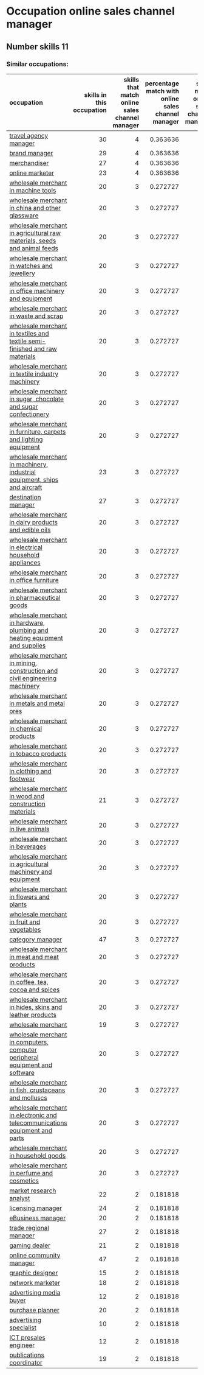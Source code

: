 # Occupation online sales channel manager
## Number skills 11
### Similar occupations:
| occupation                                                                                                                                                    |   skills in this occupation |   skills that match online sales channel manager |   percentage match with online sales channel manager |   skills not in online sales channel manager |
|:--------------------------------------------------------------------------------------------------------------------------------------------------------------|----------------------------:|-------------------------------------------------:|-----------------------------------------------------:|---------------------------------------------:|
| [travel agency manager](travel_agency_manager.md)                                                                                                             |                          30 |                                                4 |                                             0.363636 |                                           26 |
| [brand manager](brand_manager.md)                                                                                                                             |                          29 |                                                4 |                                             0.363636 |                                           25 |
| [merchandiser](merchandiser.md)                                                                                                                               |                          27 |                                                4 |                                             0.363636 |                                           23 |
| [online marketer](online_marketer.md)                                                                                                                         |                          23 |                                                4 |                                             0.363636 |                                           19 |
| [wholesale merchant in machine tools](wholesale_merchant_in_machine_tools.md)                                                                                 |                          20 |                                                3 |                                             0.272727 |                                           17 |
| [wholesale merchant in china and other glassware](wholesale_merchant_in_china_and_other_glassware.md)                                                         |                          20 |                                                3 |                                             0.272727 |                                           17 |
| [wholesale merchant in agricultural raw materials, seeds and animal feeds](wholesale_merchant_in_agricultural_raw_materials,_seeds_and_animal_feeds.md)       |                          20 |                                                3 |                                             0.272727 |                                           17 |
| [wholesale merchant in watches and jewellery](wholesale_merchant_in_watches_and_jewellery.md)                                                                 |                          20 |                                                3 |                                             0.272727 |                                           17 |
| [wholesale merchant in office machinery and equipment](wholesale_merchant_in_office_machinery_and_equipment.md)                                               |                          20 |                                                3 |                                             0.272727 |                                           17 |
| [wholesale merchant in waste and scrap](wholesale_merchant_in_waste_and_scrap.md)                                                                             |                          20 |                                                3 |                                             0.272727 |                                           17 |
| [wholesale merchant in textiles and textile semi-finished and raw materials](wholesale_merchant_in_textiles_and_textile_semi-finished_and_raw_materials.md)   |                          20 |                                                3 |                                             0.272727 |                                           17 |
| [wholesale merchant in textile industry machinery](wholesale_merchant_in_textile_industry_machinery.md)                                                       |                          20 |                                                3 |                                             0.272727 |                                           17 |
| [wholesale merchant in sugar, chocolate and sugar confectionery](wholesale_merchant_in_sugar,_chocolate_and_sugar_confectionery.md)                           |                          20 |                                                3 |                                             0.272727 |                                           17 |
| [wholesale merchant in furniture, carpets and lighting equipment](wholesale_merchant_in_furniture,_carpets_and_lighting_equipment.md)                         |                          20 |                                                3 |                                             0.272727 |                                           17 |
| [wholesale merchant in machinery, industrial equipment, ships and aircraft](wholesale_merchant_in_machinery,_industrial_equipment,_ships_and_aircraft.md)     |                          23 |                                                3 |                                             0.272727 |                                           20 |
| [destination manager](destination_manager.md)                                                                                                                 |                          27 |                                                3 |                                             0.272727 |                                           24 |
| [wholesale merchant in dairy products and edible oils](wholesale_merchant_in_dairy_products_and_edible_oils.md)                                               |                          20 |                                                3 |                                             0.272727 |                                           17 |
| [wholesale merchant in electrical household appliances](wholesale_merchant_in_electrical_household_appliances.md)                                             |                          20 |                                                3 |                                             0.272727 |                                           17 |
| [wholesale merchant in office furniture](wholesale_merchant_in_office_furniture.md)                                                                           |                          20 |                                                3 |                                             0.272727 |                                           17 |
| [wholesale merchant in pharmaceutical goods](wholesale_merchant_in_pharmaceutical_goods.md)                                                                   |                          20 |                                                3 |                                             0.272727 |                                           17 |
| [wholesale merchant in hardware, plumbing and heating equipment and supplies](wholesale_merchant_in_hardware,_plumbing_and_heating_equipment_and_supplies.md) |                          20 |                                                3 |                                             0.272727 |                                           17 |
| [wholesale merchant in mining, construction and civil engineering machinery](wholesale_merchant_in_mining,_construction_and_civil_engineering_machinery.md)   |                          20 |                                                3 |                                             0.272727 |                                           17 |
| [wholesale merchant in metals and metal ores](wholesale_merchant_in_metals_and_metal_ores.md)                                                                 |                          20 |                                                3 |                                             0.272727 |                                           17 |
| [wholesale merchant in chemical products](wholesale_merchant_in_chemical_products.md)                                                                         |                          20 |                                                3 |                                             0.272727 |                                           17 |
| [wholesale merchant in tobacco products](wholesale_merchant_in_tobacco_products.md)                                                                           |                          20 |                                                3 |                                             0.272727 |                                           17 |
| [wholesale merchant in clothing and footwear](wholesale_merchant_in_clothing_and_footwear.md)                                                                 |                          20 |                                                3 |                                             0.272727 |                                           17 |
| [wholesale merchant in wood and construction materials](wholesale_merchant_in_wood_and_construction_materials.md)                                             |                          21 |                                                3 |                                             0.272727 |                                           18 |
| [wholesale merchant in live animals](wholesale_merchant_in_live_animals.md)                                                                                   |                          20 |                                                3 |                                             0.272727 |                                           17 |
| [wholesale merchant in beverages](wholesale_merchant_in_beverages.md)                                                                                         |                          20 |                                                3 |                                             0.272727 |                                           17 |
| [wholesale merchant in agricultural machinery and equipment](wholesale_merchant_in_agricultural_machinery_and_equipment.md)                                   |                          20 |                                                3 |                                             0.272727 |                                           17 |
| [wholesale merchant in flowers and plants](wholesale_merchant_in_flowers_and_plants.md)                                                                       |                          20 |                                                3 |                                             0.272727 |                                           17 |
| [wholesale merchant in fruit and vegetables](wholesale_merchant_in_fruit_and_vegetables.md)                                                                   |                          20 |                                                3 |                                             0.272727 |                                           17 |
| [category manager](category_manager.md)                                                                                                                       |                          47 |                                                3 |                                             0.272727 |                                           44 |
| [wholesale merchant in meat and meat products](wholesale_merchant_in_meat_and_meat_products.md)                                                               |                          20 |                                                3 |                                             0.272727 |                                           17 |
| [wholesale merchant in coffee, tea, cocoa and spices](wholesale_merchant_in_coffee,_tea,_cocoa_and_spices.md)                                                 |                          20 |                                                3 |                                             0.272727 |                                           17 |
| [wholesale merchant in hides, skins and leather products](wholesale_merchant_in_hides,_skins_and_leather_products.md)                                         |                          20 |                                                3 |                                             0.272727 |                                           17 |
| [wholesale merchant](wholesale_merchant.md)                                                                                                                   |                          19 |                                                3 |                                             0.272727 |                                           16 |
| [wholesale merchant in computers, computer peripheral equipment and software](wholesale_merchant_in_computers,_computer_peripheral_equipment_and_software.md) |                          20 |                                                3 |                                             0.272727 |                                           17 |
| [wholesale merchant in fish, crustaceans and molluscs](wholesale_merchant_in_fish,_crustaceans_and_molluscs.md)                                               |                          20 |                                                3 |                                             0.272727 |                                           17 |
| [wholesale merchant in electronic and telecommunications equipment and parts](wholesale_merchant_in_electronic_and_telecommunications_equipment_and_parts.md) |                          20 |                                                3 |                                             0.272727 |                                           17 |
| [wholesale merchant in household goods](wholesale_merchant_in_household_goods.md)                                                                             |                          20 |                                                3 |                                             0.272727 |                                           17 |
| [wholesale merchant in perfume and cosmetics](wholesale_merchant_in_perfume_and_cosmetics.md)                                                                 |                          20 |                                                3 |                                             0.272727 |                                           17 |
| [market research analyst](market_research_analyst.md)                                                                                                         |                          22 |                                                2 |                                             0.181818 |                                           20 |
| [licensing manager](licensing_manager.md)                                                                                                                     |                          24 |                                                2 |                                             0.181818 |                                           22 |
| [eBusiness manager](eBusiness_manager.md)                                                                                                                     |                          20 |                                                2 |                                             0.181818 |                                           18 |
| [trade regional manager](trade_regional_manager.md)                                                                                                           |                          27 |                                                2 |                                             0.181818 |                                           25 |
| [gaming dealer](gaming_dealer.md)                                                                                                                             |                          21 |                                                2 |                                             0.181818 |                                           19 |
| [online community manager](online_community_manager.md)                                                                                                       |                          47 |                                                2 |                                             0.181818 |                                           45 |
| [graphic designer](graphic_designer.md)                                                                                                                       |                          15 |                                                2 |                                             0.181818 |                                           13 |
| [network marketer](network_marketer.md)                                                                                                                       |                          18 |                                                2 |                                             0.181818 |                                           16 |
| [advertising media buyer](advertising_media_buyer.md)                                                                                                         |                          12 |                                                2 |                                             0.181818 |                                           10 |
| [purchase planner](purchase_planner.md)                                                                                                                       |                          20 |                                                2 |                                             0.181818 |                                           18 |
| [advertising specialist](advertising_specialist.md)                                                                                                           |                          10 |                                                2 |                                             0.181818 |                                            8 |
| [ICT presales engineer](ICT_presales_engineer.md)                                                                                                             |                          12 |                                                2 |                                             0.181818 |                                           10 |
| [publications coordinator](publications_coordinator.md)                                                                                                       |                          19 |                                                2 |                                             0.181818 |                                           17 |
